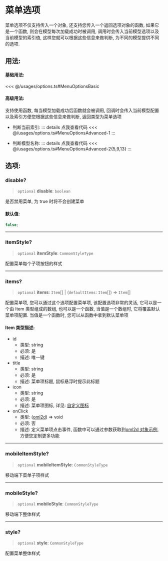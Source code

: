 # 菜单选项

菜单选项不仅支持传入一个对象, 还支持您传入一个返回选项对象的函数, 如果它是一个函数, 则会在模型每次加载成功时被调用, 调用时会传入当前模型选项以及当前模型的索引值, 这样您就可以根据这些信息来做判断, 为不同的模型提供不同的选项.

## 用法:

#### 基础用法:

<<< @/usages/options.ts#MenuOptionsBasic

#### 高级用法:

支持使用函数, 每当模型加载成功后函数就会被调用, 回调时会传入当前模型配置以及索引方便您根据这些信息来做判断, 返回类型为菜单选项

-   判断当前索引:
    ::: details 点我查看代码
    <<< @/usages/options.ts#MenuOptionsAdvanced-1
    :::

-   判断模型名称:
    ::: details 点我查看代码
    <<< @/usages/options.ts#MenuOptionsAdvanced-2{5,9,13}
    :::

## 选项:

### disable?

> `optional` **disable**: `boolean`

是否禁用菜单, 为 true 时将不会创建菜单

#### 默认值:

```ts
false;
```

---

### itemStyle?

> `optional` **itemStyle**: `CommonStyleType`

配置菜单每个子项按钮的样式

---

### items?

> `optional` **items**: `Item`[] \| (`defaultItems`: `Item`[]) => `Item`[]

配置菜单项, 您可以通过这个选项配置菜单项, 该配置选项非常的灵活, 它可以是一个由 Item 类型组成的数组, 也可以是一个函数, 当值是一个数组时, 它将覆盖默认菜单项配置. 当值是一个函数时, 您可以从函数中拿到默认菜单项

#### Item 类型描述:

-   id
    -   类型: string
    -   必须: 是
    -   描述: 唯一键
-   title
    -   类型: string
    -   必须: 是
    -   描述: 菜单项标题, 鼠标悬浮时提示此标题
-   icon
    -   类型: string
    -   必须: 是
    -   描述: 菜单项图标, 详见: [自定义图标](../guide/customIcon)
-   onClick
    -   类型: ([oml2d](Oml2dProperties)) => void
    -   必须: 否
    -   描述: 定义菜单项点击事件, 函数中可以通过参数获取到[oml2d 对象示例](Oml2dProperties), 方便您定制更多功能

---

### mobileItemStyle?

> `optional` **mobileItemStyle**: `CommonStyleType`

移动端下菜单子项样式

---

### mobileStyle?

> `optional` **mobileStyle**: `CommonStyleType`

移动端下整体样式

---

### style?

> `optional` **style**: `CommonStyleType`

配置菜单整体样式
